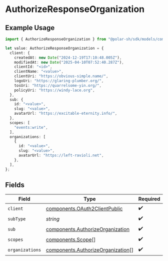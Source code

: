 # AuthorizeResponseOrganization

## Example Usage

```typescript
import { AuthorizeResponseOrganization } from "@polar-sh/sdk/models/components/authorizeresponseorganization.js";

let value: AuthorizeResponseOrganization = {
  client: {
    createdAt: new Date("2024-12-19T17:10:48.005Z"),
    modifiedAt: new Date("2025-04-10T07:52:40.287Z"),
    clientId: "<id>",
    clientName: "<value>",
    clientUri: "https://obvious-simple.name/",
    logoUri: "https://glaring-plumber.org/",
    tosUri: "https://quarrelsome-yin.org/",
    policyUri: "https://windy-lace.org",
  },
  sub: {
    id: "<value>",
    slug: "<value>",
    avatarUrl: "https://excitable-eternity.info/",
  },
  scopes: [
    "events:write",
  ],
  organizations: [
    {
      id: "<value>",
      slug: "<value>",
      avatarUrl: "https://left-ravioli.net",
    },
  ],
};
```

## Fields

| Field                                                                                  | Type                                                                                   | Required                                                                               | Description                                                                            |
| -------------------------------------------------------------------------------------- | -------------------------------------------------------------------------------------- | -------------------------------------------------------------------------------------- | -------------------------------------------------------------------------------------- |
| `client`                                                                               | [components.OAuth2ClientPublic](../../models/components/oauth2clientpublic.md)         | :heavy_check_mark:                                                                     | N/A                                                                                    |
| `subType`                                                                              | *string*                                                                               | :heavy_check_mark:                                                                     | N/A                                                                                    |
| `sub`                                                                                  | [components.AuthorizeOrganization](../../models/components/authorizeorganization.md)   | :heavy_check_mark:                                                                     | N/A                                                                                    |
| `scopes`                                                                               | [components.Scope](../../models/components/scope.md)[]                                 | :heavy_check_mark:                                                                     | N/A                                                                                    |
| `organizations`                                                                        | [components.AuthorizeOrganization](../../models/components/authorizeorganization.md)[] | :heavy_check_mark:                                                                     | N/A                                                                                    |